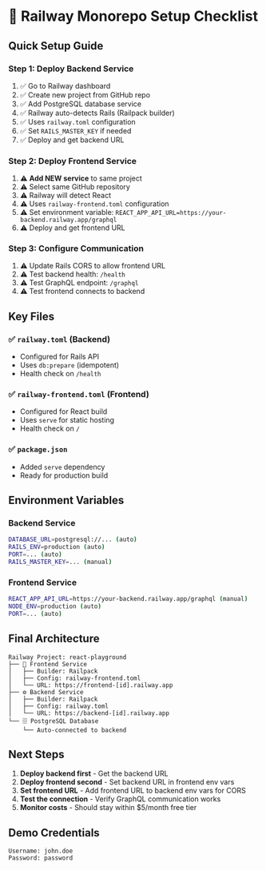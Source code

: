 # 🚀 Railway Monorepo Setup Checklist

## Quick Setup Guide

### **Step 1: Deploy Backend Service**
1. ✅ Go to Railway dashboard
2. ✅ Create new project from GitHub repo
3. ✅ Add PostgreSQL database service
4. ✅ Railway auto-detects Rails (Railpack builder)
5. ✅ Uses `railway.toml` configuration
6. ✅ Set `RAILS_MASTER_KEY` if needed
7. ✅ Deploy and get backend URL

### **Step 2: Deploy Frontend Service**
1. ⚠️ **Add NEW service** to same project
2. ⚠️ Select same GitHub repository
3. ⚠️ Railway will detect React
4. ⚠️ Uses `railway-frontend.toml` configuration
5. ⚠️ Set environment variable: `REACT_APP_API_URL=https://your-backend.railway.app/graphql`
6. ⚠️ Deploy and get frontend URL

### **Step 3: Configure Communication**
1. ⚠️ Update Rails CORS to allow frontend URL
2. ⚠️ Test backend health: `/health`
3. ⚠️ Test GraphQL endpoint: `/graphql`
4. ⚠️ Test frontend connects to backend

## Key Files

### ✅ `railway.toml` (Backend)
- Configured for Rails API
- Uses `db:prepare` (idempotent)
- Health check on `/health`

### ✅ `railway-frontend.toml` (Frontend)
- Configured for React build
- Uses `serve` for static hosting
- Health check on `/`

### ✅ `package.json`
- Added `serve` dependency
- Ready for production build

## Environment Variables

### Backend Service
```bash
DATABASE_URL=postgresql://... (auto)
RAILS_ENV=production (auto)
PORT=... (auto)
RAILS_MASTER_KEY=... (manual)
```

### Frontend Service
```bash
REACT_APP_API_URL=https://your-backend.railway.app/graphql (manual)
NODE_ENV=production (auto)
PORT=... (auto)
```

## Final Architecture

```
Railway Project: react-playground
├── 🎯 Frontend Service
│   ├── Builder: Railpack
│   ├── Config: railway-frontend.toml
│   └── URL: https://frontend-[id].railway.app
├── ⚙️ Backend Service  
│   ├── Builder: Railpack
│   ├── Config: railway.toml
│   └── URL: https://backend-[id].railway.app
└── 🗄️ PostgreSQL Database
    └── Auto-connected to backend
```

## Next Steps

1. **Deploy backend first** - Get the backend URL
2. **Deploy frontend second** - Set backend URL in frontend env vars
3. **Set frontend URL** - Add frontend URL to backend env vars for CORS
4. **Test the connection** - Verify GraphQL communication works
5. **Monitor costs** - Should stay within $5/month free tier

## Demo Credentials
```
Username: john.doe
Password: password
```
